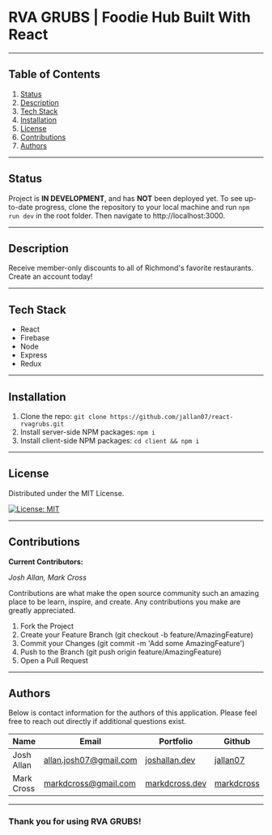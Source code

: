 # RVA GRUBS | Foodie Hub Built With React

---

## **Table of Contents**

1. [Status](#Status)
2. [Description](#Description)
3. [Tech Stack](#Tech-Stack)
4. [Installation](#Installation)
5. [License](#License)
6. [Contributions](#Contributions)
7. [Authors](#Authors)

---

## Status

Project is **IN DEVELOPMENT**, and has **NOT** been deployed yet. To see up-to-date progress, clone the repository to your local machine and run `npm run dev` in the root folder. Then navigate to http://localhost:3000.

---

## **Description**

Receive member-only discounts to all of Richmond's favorite restaurants. Create an account today!

---

## **Tech Stack**

- React
- Firebase
- Node
- Express
- Redux

---

## **Installation**

1. Clone the repo: `git clone https://github.com/jallan07/react-rvagrubs.git`
2. Install server-side NPM packages: `npm i`
3. Install client-side NPM packages: `cd client && npm i`

---

## **License**

Distributed under the MIT License.

[![License: MIT](https://img.shields.io/badge/License-MIT-yellow.svg)](https://opensource.org/licenses/MIT)

---

## **Contributions**

**Current Contributors:**

_Josh Allan, Mark Cross_

Contributions are what make the open source community such an amazing place to be learn, inspire, and create. Any contributions you make are greatly appreciated.

1. Fork the Project
2. Create your Feature Branch (git checkout -b feature/AmazingFeature)
3. Commit your Changes (git commit -m 'Add some AmazingFeature')
4. Push to the Branch (git push origin feature/AmazingFeature)
5. Open a Pull Request

---

## **Authors**

Below is contact information for the authors of this application. Please feel free to reach out directly if additional questions exist.

| Name       | Email                  | Portfolio                                     | Github                                      |
| ---------- | ---------------------- | --------------------------------------------- | ------------------------------------------- |
| Josh Allan | allan.josh07@gmail.com | [joshallan.dev](https://www.joshallan.dev/)   | [jallan07](https://github.com/jallan07)     |
| Mark Cross | markdcross@gmail.com   | [markdcross.dev](https://www.markdcross.dev/) | [markdcross](https://github.com/markdcross) |

---

### Thank you for using RVA GRUBS!
